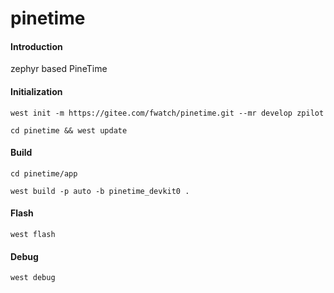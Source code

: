 # pinetime

#### Introduction
zephyr based PineTime

#### Initialization
```
west init -m https://gitee.com/fwatch/pinetime.git --mr develop zpilot

cd pinetime && west update
```

#### Build
```
cd pinetime/app

west build -p auto -b pinetime_devkit0 .
```

#### Flash
```
west flash
```

#### Debug
```
west debug
```
